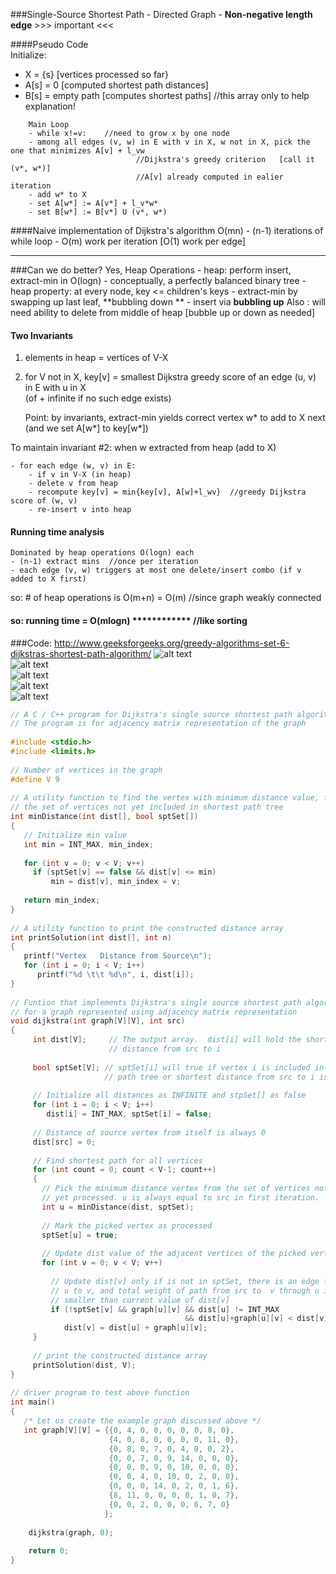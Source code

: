 ###Single-Source Shortest Path 
    - Directed Graph
    - **Non-negative length edge**    >>> important <<<

####Pseudo Code  
Initialize:
- X = {s} [vertices processed so far}  
- A[s] = 0 [computed shortest path distances]  
- B[s] = empty path [computes shortest paths]   //this array only to help explanation!

```
    Main Loop
    - while x!=v:    //need to grow x by one node
    - among all edges (v, w) in E with v in X, w not in X, pick the one that minimizes A[v] + l_vw  
                            //Dijkstra's greedy criterion   [call it (v*, w*)]   
                            //A[v] already computed in ealier iteration
    - add w* to X
    - set A[w*] := A[v*] + l_v*w*
    - set B[w*] := B[v*] U (v*, w*)
```

####Naive implementation of Dijkstra's algorithm 
    O(mn) 
    - (n-1) iterations of while loop 
    - O(m) work per iteration [O(1) work per edge]  

---

###Can we do better?
    Yes, Heap Operations
    - heap: perform insert, extract-min in O(logn)
    - conceptually, a perfectly balanced binary tree
    - heap property: at every node, key <= children's keys
    - extract-min by swapping up last leaf, **bubbling down **
    - insert via **bubbling up**
    Also : will need ability to delete from middle of heap [bubble up or down as needed]
    
    
#### Two Invariants  
  1. elements in heap = vertices of V-X   
  2. for  V not in X, key[v] = smallest Dijkstra greedy score of an edge (u, v) in E with u in X   
  (of + infinite if no such edge exists)  
  
      Point: by invariants, extract-min yields correct vertex w* to add to X next  
      (and we set A[w*] to key[w*])
      
To maintain invariant #2: when w extracted from heap (add to X)   
```
- for each edge (w, v) in E:
    - if v in V-X (in heap)
    - delete v from heap
    - recompute key[v] = min{key[v], A[w]+l_wv}  //greedy Dijkstra score of (w, v)
    - re-insert v into heap
```

#### Running time analysis
    Dominated by heap operations O(logn) each 
    - (n-1) extract mins  //once per iteration
    - each edge (v, w) triggers at most one delete/insert combo (if v added to X first)  
  so: # of heap operations is O(m+n) = O(m) //since graph weakly connected
#### so: running time = O(mlogn) ************ //like sorting

###Code:
http://www.geeksforgeeks.org/greedy-algorithms-set-6-dijkstras-shortest-path-algorithm/
![alt text](http://d1gjlxt8vb0knt.cloudfront.net//wp-content/uploads/Fig-11.jpg)  
![alt text](http://d1gjlxt8vb0knt.cloudfront.net//wp-content/uploads/MST1.jpg)  
![alt text](http://d1gjlxt8vb0knt.cloudfront.net//wp-content/uploads/DIJ2.jpg)  
![alt text](http://d1gjlxt8vb0knt.cloudfront.net//wp-content/uploads/DIJ3.jpg)    
![alt text](http://d1gjlxt8vb0knt.cloudfront.net//wp-content/uploads/DIJ4.jpg)  

```c++
// A C / C++ program for Dijkstra's single source shortest path algorithm.
// The program is for adjacency matrix representation of the graph
 
#include <stdio.h>
#include <limits.h>
 
// Number of vertices in the graph
#define V 9
 
// A utility function to find the vertex with minimum distance value, from
// the set of vertices not yet included in shortest path tree
int minDistance(int dist[], bool sptSet[])
{
   // Initialize min value
   int min = INT_MAX, min_index;
 
   for (int v = 0; v < V; v++)
     if (sptSet[v] == false && dist[v] <= min)
         min = dist[v], min_index = v;
 
   return min_index;
}
 
// A utility function to print the constructed distance array
int printSolution(int dist[], int n)
{
   printf("Vertex   Distance from Source\n");
   for (int i = 0; i < V; i++)
      printf("%d \t\t %d\n", i, dist[i]);
}
 
// Funtion that implements Dijkstra's single source shortest path algorithm
// for a graph represented using adjacency matrix representation
void dijkstra(int graph[V][V], int src)
{
     int dist[V];     // The output array.  dist[i] will hold the shortest
                      // distance from src to i
 
     bool sptSet[V]; // sptSet[i] will true if vertex i is included in shortest
                     // path tree or shortest distance from src to i is finalized
 
     // Initialize all distances as INFINITE and stpSet[] as false
     for (int i = 0; i < V; i++)
        dist[i] = INT_MAX, sptSet[i] = false;
 
     // Distance of source vertex from itself is always 0
     dist[src] = 0;
 
     // Find shortest path for all vertices
     for (int count = 0; count < V-1; count++)
     {
       // Pick the minimum distance vertex from the set of vertices not
       // yet processed. u is always equal to src in first iteration.
       int u = minDistance(dist, sptSet);
 
       // Mark the picked vertex as processed
       sptSet[u] = true;
 
       // Update dist value of the adjacent vertices of the picked vertex.
       for (int v = 0; v < V; v++)
 
         // Update dist[v] only if is not in sptSet, there is an edge from 
         // u to v, and total weight of path from src to  v through u is 
         // smaller than current value of dist[v]
         if (!sptSet[v] && graph[u][v] && dist[u] != INT_MAX 
                                       && dist[u]+graph[u][v] < dist[v])
            dist[v] = dist[u] + graph[u][v];
     }
 
     // print the constructed distance array
     printSolution(dist, V);
}
 
// driver program to test above function
int main()
{
   /* Let us create the example graph discussed above */
   int graph[V][V] = {{0, 4, 0, 0, 0, 0, 0, 8, 0},
                      {4, 0, 8, 0, 0, 0, 0, 11, 0},
                      {0, 8, 0, 7, 0, 4, 0, 0, 2},
                      {0, 0, 7, 0, 9, 14, 0, 0, 0},
                      {0, 0, 0, 9, 0, 10, 0, 0, 0},
                      {0, 0, 4, 0, 10, 0, 2, 0, 0},
                      {0, 0, 0, 14, 0, 2, 0, 1, 6},
                      {8, 11, 0, 0, 0, 0, 1, 0, 7},
                      {0, 0, 2, 0, 0, 0, 6, 7, 0}
                     };
 
    dijkstra(graph, 0);
 
    return 0;
}
```
